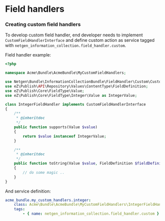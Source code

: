 # Field handlers

### Creating custom field handlers

To develop custom field handler, end developer needs to implement `CustomFieldHandlerInterface` 
and define custom action as service tagged with `netgen_information_collection.field_handler.custom`.

Field handler example:

```php
<?php

namespace Acme\Bundle\AcmeBundle\MyCustomFieldHandlers;

use Netgen\Bundle\InformationCollectionBundle\FieldHandler\Custom\CustomFieldHandlerInterface;
use eZ\Publish\API\Repository\Values\ContentType\FieldDefinition;
use eZ\Publish\Core\FieldType\Value;
use eZ\Publish\Core\FieldType\Integer\Value as IntegerValue;

class IntegerFieldHandler implements CustomFieldHandlerInterface
{
    /**
     * @inheritdoc
     */
    public function supports(Value $value)
    {
        return $value instanceof IntegerValue;
    }

    /**
     * @inheritdoc
     */
    public function toString(Value $value, FieldDefinition $fieldDefinition)
    {
        // do some magic ..
    }
}
```

And service definition:

```yml
acme_bundle.my_custom_handlers.integer:
    class: Acme\Bundle\AcmeBundle\MyCustomFieldHandlers\IntegerFieldHandler
    tags:
        - { name: netgen_information_collection.field_handler.custom }
```
